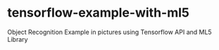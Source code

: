 # tensorflow-example-with-ml5
Object Recognition Example in pictures using Tensorflow API and ML5 Library 
